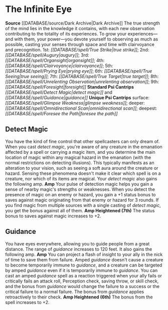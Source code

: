﻿---
id: '2'
name: The Infinite Eye
rarity: Common
rus_type_level: null
source: '[[DATABASE/source/Dark Archive|Dark Archive]]'
spell:
- '[[DATABASE/spell/Augury|Augury]]'
- '[[DATABASE/spell/Clairvoyance|Clairvoyance]]'
- '[[DATABASE/spell/Detect Magic|Detect Magic]]'
- '[[DATABASE/spell/Foresee the Path|Foresee the Path]]'
- '[[DATABASE/spell/Foresight|Foresight]]'
- '[[DATABASE/spell/Glimpse Weakness|Glimpse Weakness]]'
- '[[DATABASE/spell/Guidance|Guidance]]'
- '[[DATABASE/spell/Omnidirectional Scan|Omnidirectional Scan]]'
- '[[DATABASE/spell/Organsight|Organsight]]'
- '[[DATABASE/spell/Prying Eye|Prying Eye]]'
- '[[DATABASE/spell/True Seeing|TrueSeeing]]'
- '[[DATABASE/spell/True Strike|True Strike]]'
- '[[DATABASE/spell/True Target|True Target]]'
- '[[DATABASE/spell/Unrelenting Observation|Unrelenting Observation]]'
trait: null
type: Psychic Conscious Mind

---
# The Infinite Eye

**Source** [[DATABASE/source/Dark Archive|Dark Archive]]
The true strength of the mind lies in the knowledge it contains, with each new observation contributing to the totality of its experiences. To grow your experiences—and with them, your power—you devote yourself to observing as much as possible, casting your senses through space and time with clairvoyance and precognition.
1st: _[[DATABASE/spell/True Strike|true strike]]_; 2nd: _[[DATABASE/spell/Augury|augury]]_; 3rd: _[[DATABASE/spell/Organsight|organsight]]_; 4th: _[[DATABASE/spell/Clairvoyance|clairvoyance]]_; 5th: _[[DATABASE/spell/Prying Eye|prying eye]]_; 6th: _[[DATABASE/spell/True Seeing|true seeing]]_; 7th: _[[DATABASE/spell/True Target|true target]]_; 8th: _[[DATABASE/spell/Unrelenting Observation|unrelenting observation]]_; 9th: _[[DATABASE/spell/Foresight|foresight]]_
**Standard Psi Cantrips** _[[DATABASE/spell/Detect Magic|detect magic]]_ and _[[DATABASE/spell/Guidance|guidance]]_
**Unique Psi Cantrips** surface: _[[DATABASE/spell/Glimpse Weakness|glimpse weakness]]_; deeper: _[[DATABASE/spell/Omnidirectional Scan|omnidirectional scan]]_; deepest: _[[DATABASE/spell/Foresee the Path|foresee the path]]_

## Detect Magic

You have the kind of fine control that other spellcasters can only dream of. When you cast _detect magic_, you're aware of any creature in the emanation affected by a spell or carrying a magic item, and you determine the main location of magic within any magical hazard in the emanation (with the normal restrictions on detecting illusions). This typically manifests as an alteration to your vision, such as seeing a soft aura around the creature or hazard. Sensing these phenomena doesn't make it clear which spell is on a creature, nor which of its items are magical. Your _detect magic_ also gains the following amp.
**Amp** Your pulse of detection magic helps you gain a sense of nearby magic's strengths or weaknesses. When you detect the presence of magic on an enemy or hazard, you gain a +1 status bonus to saves against magic originating from that enemy or hazard for 3 rounds. If you find magic from multiple sources with a single casting of _detect magic_, you get the bonus against all of them.
**Amp Heightened (7th)** The status bonus to saves against magic increases to +2.

## Guidance

You have eyes everywhere, allowing you to guide people from a great distance. The range of _guidance_ increases to 120 feet. It also gains the following amp.
**Amp** You can project a flash of insight to your ally in the nick of time to save them from failure. Amped _guidance_ doesn't cause a creature to become temporarily immune to _guidance_, and a creature can be targeted by amped _guidance_ even if it is temporarily immune to _guidance_.
 You can cast an amped _guidance_ spell as a reaction triggered when your ally fails or critically fails an attack roll, Perception check, saving throw, or skill check, and the bonus from _guidance_ would change the failure to a success or the critical failure to a normal failure. The bonus from _guidance_ applies retroactively to their check.
**Amp Heightened (6th)** The bonus from the spell increases to +2.